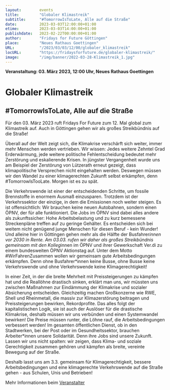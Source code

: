 ```yaml
---
layout:        events
title:         "Globaler Klimastreik"
subtitle:      "#TomorrowIsToLate, Alle auf die Straße"
date:          2023-03-03T12:00:00+01:00
etime:         2023-03-03T14:00:00+01:00
publishdate:   2023-02-22T00:00:00+01:00
author:        "Fridays for Future Göttingen"
place:         "Neues Rathaus Goettingen"
URL:           "/2023/03/03/12/00/globaler_klimastreik"
locURL:        "https://fridaysforfuture.de/globaler-klimastreik/"
image:         "/img/banner/2022-03-28-Klimastreik_1.jpg"
---
```


**Veranstaltung: 03. März 2023, 12:00 Uhr, Neues Rathaus Goettingen**

Globaler Klimastreik
===========

#TomorrowIsToLate, Alle auf die Straße
-----------
Für den 03. März 2023 ruft Fridays For Future zum 12. Mal global zum Klimastreik auf. Auch in Göttingen gehen wir als großes Streikbündnis auf die Straße!

Überall auf der Welt zeigt sich, die Klimakrise verschärft sich weiter, immer mehr Menschen werden vertrieben. Wir wissen: Jedes weitere Zehntel Grad Erderwärmung, jede weitere politische Fehlentscheidung bedeutet mehr Zerstörung und eskalierende Krisen. In jüngster Vergangenheit wurde uns am Beispiel der Zerstörung von Lützerath erneut gezeigt, dass klimapolitische Versprechen nicht eingehalten werden. Deswegen müssen wir den Wandel zu einer klimagerechten Zukunft selbst erkämpfen, denn #TomorrowIsTooLate. Morgen ist es zu spät.

Die Verkehrswende ist einer der entscheidenden Schritte, um fossile Brennstoffe in enormem Ausmaß einzusparen. Trotzdem ist der Verkehrssektor der einzige, in dem die Emissionen noch weiter steigen. Es ist offensichtlich: Wir brauchen keine neuen Autobahnen, sondern einen ÖPNV, der für alle funktioniert. Die Jobs im ÖPNV sind dabei alles andere als zukunftssicher: Hohe Arbeitsbelastung und zu kurz bemessene Streckenpläne treffen auf zu geringe Gehälter. Es entscheiden sich bei weitem nicht genügend junge Menschen für diesen Beruf - kein Wunder! Und alleine hier in Göttingen gehen mehr als die Hälfte der Busfahrer*innen vor 2030 in Rente. Am 03.03. rufen wir daher als großes Streikbündnis gemeinsam mit den Kolleg*innen im ÖPNV und ihrer Gewerkschaft Ver.di zu einem bundesweiten ÖPNV Aktionstag auf. Unter dem Motto #WirFahrenZusammen wollen wir gemeinsam gute Arbeitsbedingungen erkämpfen. Denn ohne Busfahrer*innen keine Busse, ohne Busse keine Verkehrswende und ohne Verkehrswende keine Klimagerechtigkeit!

In einer Zeit, in der die breite Mehrheit mit Preissteigerungen zu kämpfen hat und die Reallöhne drastisch sinken, erklärt man uns, wir müssten uns zwischen Maßnahmen zur Eindämmung der Klimakrise und sozialer Absicherung entscheiden. Gleichzeitig machen Großkonzerne wie RWE, Shell und Rheinmetall, die massiv zur Klimazerstörung beitragen und Preissteigerungen bewirken, Rekordprofite. Das alles folgt der kapitalistischen Logik, sie ist auch der Auslöser für die drastische Klimakrise, deshalb müssen wir uns verbünden und einen Systemwandel bewirken! Die Preise müssen runter, die Löhne rauf, die Arbeitsbedingungen verbessert werden! Im gesamten öffentlichen Dienst, ob in den Stadtwerken, bei der Post oder im Gesundheitssektor, brauchen Arbeiter*innen unsere Solidarität. Denn ihre Jobs sind unsere Zukunft. Lassen wir uns nicht spalten: wir zeigen, dass Klima- und soziale Gerechtigkeit zusammen gehören und kämpfen als breite, vereinte Bewegung auf der Straße.

Deshalb lasst uns am 3.3. gemeinsam für Klimagerechtigkeit, bessere Arbeitsbedingungen und eine klimagerechte Verkehrswende auf die Straße gehen - aus Schulen, Unis und Betrieben!

Mehr Informationen beim [Veranstalter](https://fridaysforfuture.de/globaler-klimastreik/)

